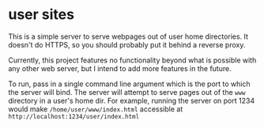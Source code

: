 # user sites

This is a simple server to serve webpages out of user home directories. It doesn't
do HTTPS, so you should probably put it behind a reverse proxy.

Currently, this project features no functionality beyond what is possible with any
other web server, but I intend to add more features in the future.

To run, pass in a single command line argument which is the port to which the server
will bind. The server will attempt to serve pages out of the ``www`` directory
in a user's home dir. For example, running the server on port 1234 would make
``/home/user/www/index.html`` accessible at ``http://localhost:1234/user/index.html``
